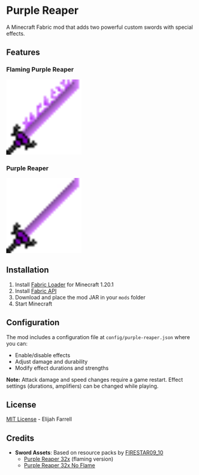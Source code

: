 # Purple Reaper

A Minecraft Fabric mod that adds two powerful custom swords with special effects.

## Features

### Flaming Purple Reaper
<img src="src/main/resources/assets/purple-reaper/textures/item/flaming_purple_reaper.png" width="200" height="200" alt="Flaming Purple Reaper">

### Purple Reaper
<img src="src/main/resources/assets/purple-reaper/textures/item/purple_reaper.png" width="200" height="200" alt="Purple Reaper">

## Installation

1. Install [Fabric Loader](https://fabricmc.net/use/) for Minecraft 1.20.1
2. Install [Fabric API](https://modrinth.com/mod/fabric-api)
3. Download and place the mod JAR in your `mods` folder
4. Start Minecraft

## Configuration

The mod includes a configuration file at `config/purple-reaper.json` where you can:
- Enable/disable effects
- Adjust damage and durability
- Modify effect durations and strengths

**Note:** Attack damage and speed changes require a game restart. Effect settings (durations, amplifiers) can be changed while playing.

## License

[MIT License](LICENSE) - Elijah Farrell

## Credits

- **Sword Assets**: Based on resource packs by [FIRESTAR09_10](https://modrinth.com/user/FIRESTAR09_10)
  - [Purple Reaper 32x](https://modrinth.com/resourcepack/purple-reaper-32x) (flaming version)
  - [Purple Reaper 32x No Flame](https://modrinth.com/resourcepack/purple-reaper-32x-no-flame-version/gallery)
